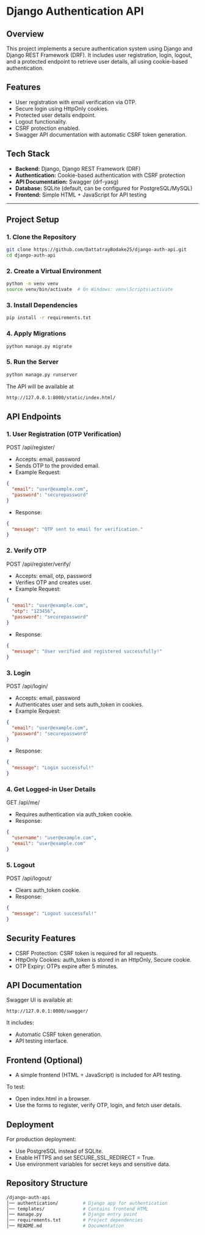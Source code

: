 # Django Authentication API

## Overview
This project implements a secure authentication system using Django and Django REST Framework (DRF). It includes user registration, login, logout, and a protected endpoint to retrieve user details, all using cookie-based authentication.

## Features
- User registration with email verification via OTP.
- Secure login using HttpOnly cookies.
- Protected user details endpoint.
- Logout functionality.
- CSRF protection enabled.
- Swagger API documentation with automatic CSRF token generation.

## Tech Stack
- **Backend:** Django, Django REST Framework (DRF)
- **Authentication:** Cookie-based authentication with CSRF protection
- **API Documentation:** Swagger (drf-yasg)
- **Database:** SQLite (default, can be configured for PostgreSQL/MySQL)
- **Frontend:** Simple HTML + JavaScript for API testing

---

## Project Setup

### 1. Clone the Repository
```sh
git clone https://github.com/DattatrayBodake25/django-auth-api.git
cd django-auth-api
```

### 2. Create a Virtual Environment
```sh
python -m venv venv
source venv/bin/activate  # On Windows: venv\Scripts\activate
```

### 3. Install Dependencies
```sh
pip install -r requirements.txt
```

### 4. Apply Migrations
```sh
python manage.py migrate
```

### 5. Run the Server
```sh
python manage.py runserver
```
The API will be available at
```bash
http://127.0.0.1:8000/static/index.html/
```

## API Endpoints
### 1. User Registration (OTP Verification)
POST /api/register/
- Accepts: email, password
- Sends OTP to the provided email.
- Example Request:
```json
{
  "email": "user@example.com",
  "password": "securepassword"
}
```
- Response:
```json
{
  "message": "OTP sent to email for verification."
}
```
### 2. Verify OTP
POST /api/register/verify/
- Accepts: email, otp, password
- Verifies OTP and creates user.
- Example Request:
```json
{
  "email": "user@example.com",
  "otp": "123456",
  "password": "securepassword"
}
```
- Response:
```json
{
  "message": "User verified and registered successfully!"
}
```
### 3. Login
POST /api/login/
- Accepts: email, password
- Authenticates user and sets auth_token in cookies.
- Example Request:
```json
{
  "email": "user@example.com",
  "password": "securepassword"
}
```
- Response:
```json
{
  "message": "Login successful!"
}
```

### 4. Get Logged-in User Details
GET /api/me/
- Requires authentication via auth_token cookie.
- Response:
```json
{
  "username": "user@example.com",
  "email": "user@example.com"
}
```
### 5. Logout
POST /api/logout/
- Clears auth_token cookie.
- Response:
```json
{
  "message": "Logout successful!"
}
```

## Security Features
- CSRF Protection: CSRF token is required for all requests.
- HttpOnly Cookies: auth_token is stored in an HttpOnly, Secure cookie.
- OTP Expiry: OTPs expire after 5 minutes.


## API Documentation
Swagger UI is available at:
```arduino
http://127.0.0.1:8000/swagger/
```
It includes:
- Automatic CSRF token generation.
- API testing interface.

## Frontend (Optional)
- A simple frontend (HTML + JavaScript) is included for API testing.

To test:
- Open index.html in a browser.
- Use the forms to register, verify OTP, login, and fetch user details.

## Deployment
For production deployment:
- Use PostgreSQL instead of SQLite.
- Enable HTTPS and set SECURE_SSL_REDIRECT = True.
- Use environment variables for secret keys and sensitive data.

## Repository Structure
``` bash
/django-auth-api
│── authentication/         # Django app for authentication
│── templates/              # Contains frontend HTML
│── manage.py               # Django entry point
│── requirements.txt        # Project dependencies
│── README.md               # Documentation
```
